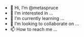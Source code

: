 - 👋 Hi, I’m @metaspruce
- 👀 I’m interested in ...
- 🌱 I’m currently learning ...
- 💞️ I’m looking to collaborate on ...
- 📫 How to reach me ...

<!---
metaspruce/metaspruce is a ✨ special ✨ repository because its `README.md` (this file) appears on your GitHub profile.
You can click the Preview link to take a look at your changes.
--->
